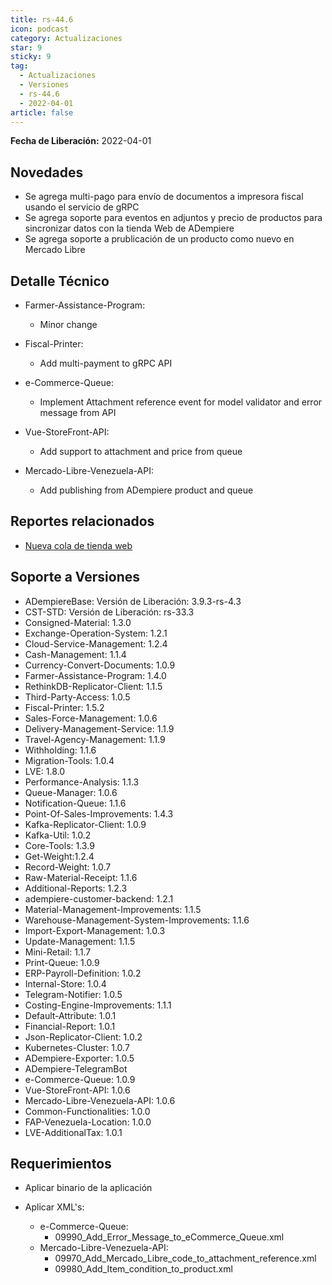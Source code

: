 ```yaml
---
title: rs-44.6
icon: podcast
category: Actualizaciones
star: 9
sticky: 9
tag:
  - Actualizaciones
  - Versiones
  - rs-44.6
  - 2022-04-01
article: false
---
```


**Fecha de Liberación:** 2022-04-01

## Novedades

- Se agrega multi-pago para envío de documentos a impresora fiscal usando el servicio de gRPC
- Se agrega soporte para eventos en adjuntos y precio de productos para sincronizar datos con la tienda Web de ADempiere
- Se agrega soporte a prublicación de un producto como nuevo en Mercado Libre

## Detalle Técnico

- Farmer-Assistance-Program:
  - Minor change

- Fiscal-Printer:
  - Add multi-payment to gRPC API

- e-Commerce-Queue:
  - Implement Attachment reference event for model validator and error message from API

- Vue-StoreFront-API:
  - Add support to attachment and price from queue

- Mercado-Libre-Venezuela-API:
  - Add publishing from ADempiere product and queue

## Reportes relacionados

- [Nueva cola de tienda web](https://github.com/erpcya/Control-PROSEIN/issues/214)

## Soporte a Versiones

- ADempiereBase: Versión de Liberación: 3.9.3-rs-4.3
- CST-STD: Versión de Liberación: rs-33.3
- Consigned-Material: 1.3.0
- Exchange-Operation-System: 1.2.1
- Cloud-Service-Management: 1.2.4
- Cash-Management: 1.1.4
- Currency-Convert-Documents: 1.0.9
- Farmer-Assistance-Program: 1.4.0
- RethinkDB-Replicator-Client: 1.1.5
- Third-Party-Access: 1.0.5
- Fiscal-Printer: 1.5.2
- Sales-Force-Management: 1.0.6
- Delivery-Management-Service: 1.1.9
- Travel-Agency-Management: 1.1.9
- Withholding: 1.1.6
- Migration-Tools: 1.0.4
- LVE: 1.8.0
- Performance-Analysis: 1.1.3
- Queue-Manager: 1.0.6
- Notification-Queue: 1.1.6
- Point-Of-Sales-Improvements: 1.4.3
- Kafka-Replicator-Client: 1.0.9
- Kafka-Util: 1.0.2
- Core-Tools: 1.3.9
- Get-Weight:1.2.4
- Record-Weight: 1.0.7
- Raw-Material-Receipt: 1.1.6
- Additional-Reports: 1.2.3
- adempiere-customer-backend: 1.2.1
- Material-Management-Improvements: 1.1.5
- Warehouse-Management-System-Improvements: 1.1.6
- Import-Export-Management: 1.0.3
- Update-Management: 1.1.5
- Mini-Retail: 1.1.7
- Print-Queue: 1.0.9
- ERP-Payroll-Definition: 1.0.2
- Internal-Store: 1.0.4
- Telegram-Notifier: 1.0.5
- Costing-Engine-Improvements: 1.1.1
- Default-Attribute: 1.0.1
- Financial-Report: 1.0.1
- Json-Replicator-Client: 1.0.2
- Kubernetes-Cluster: 1.0.7
- ADempiere-Exporter: 1.0.5
- ADempiere-TelegramBot
- e-Commerce-Queue: 1.0.9
- Vue-StoreFront-API: 1.0.6
- Mercado-Libre-Venezuela-API: 1.0.6
- Common-Functionalities: 1.0.0
- FAP-Venezuela-Location: 1.0.0
- LVE-AdditionalTax: 1.0.1

## Requerimientos

- Aplicar binario de la aplicación
- Aplicar XML's:

  - e-Commerce-Queue:
    - 09990_Add_Error_Message_to_eCommerce_Queue.xml
  - Mercado-Libre-Venezuela-API:
    - 09970_Add_Mercado_Libre_code_to_attachment_reference.xml
    - 09980_Add_Item_condition_to_product.xml
